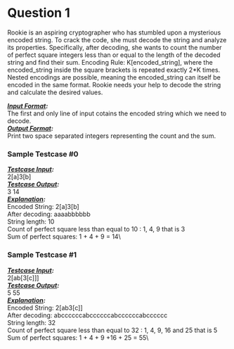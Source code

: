 # **Question 1**

Rookie is an aspiring cryptographer who has stumbled upon a mysterious encoded string. To crack the code, she must decode the string and analyze its properties. Specifically, after decoding, she wants to count the number of perfect square integers less than or equal to the length of the decoded string and find their sum.
Encoding Rule: K[encoded_string], where the encoded_string inside the square brackets is repeated exactly 2\*K times. Nested encodings are possible, meaning the encoded_string can itself be encoded in the same format.
Rookie needs your help to decode the string and calculate the desired values.

**_<ins>Input Format</ins>:_**\
The first and only line of input cotains the encoded string which we need to decode.\
**_<ins>Output Format</ins>:_**\
Print two space separated integers representing the count and the sum.

### Sample Testcase #0

**_<ins>Testcase Input</ins>:_**\
2[a]3[b]\
**_<ins>Testcase Output</ins>:_**\
3 14\
**_<ins>Explanation</ins>:_**\
Encoded String: 2[a]3[b]\
After decoding: aaaabbbbbb\
String length: 10\
Count of perfect square less than equal to 10 : 1, 4, 9 that is 3\
Sum of perfect squares: 1 + 4 + 9 = 14\

### Sample Testcase #1

**_<ins>Testcase Input</ins>:_**\
2[ab[3[c]]]\
**_<ins>Testcase Output</ins>:_**\
5 55\
**_<ins>Explanation</ins>:_**\
Encoded String: 2[ab3[c]]\
After decoding: abccccccabccccccabccccccabcccccc\
String length: 32\
Count of perfect square less than equal to 32 : 1, 4, 9, 16 and 25 that is 5\
Sum of perfect squares: 1 + 4 + 9 +16 + 25 = 55\
